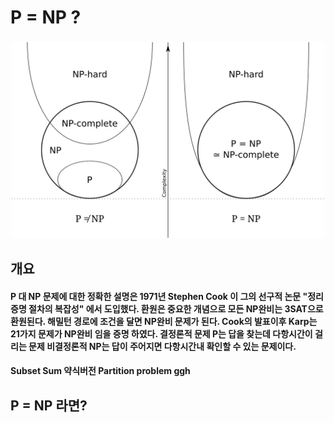 # P = NP ?
### <center><img src="P_np_np-complete_np-hard.svg" width="500"/></center>
## 개요
#### P 대 NP 문제에 대한 정확한 설명은 1971년 Stephen Cook 이 그의 선구적 논문 "정리 증명 절차의 복잡성" 에서 도입했다. 환원은 중요한 개념으로 모든 NP완비는 3SAT으로 환원된다. 해밀턴 경로에 조건을 달면 NP완비 문제가 된다. Cook의 발표이후 Karp는 21가지 문제가 NP완비 임을 증명 하였다. 결정론적 문제 P는 답을 찾는데 다항시간이 걸리는 문제 비결정론적 NP는 답이 주어지면 다항시간내 확인할 수 있는 문제이다. 
#### Subset Sum 약식버전 Partition problem ggh
## P = NP 라면?
